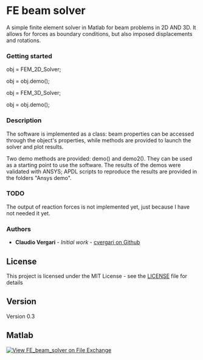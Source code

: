 # FE beam solver

A simple finite element solver in Matlab for beam problems in 2D AND 3D. It allows for forces as boundary conditions, but also imposed displacements and rotations.


### Getting started
obj = FEM_2D_Solver;

obj = obj.demo();


obj = FEM_3D_Solver;

obj = obj.demo();


### Description
The software is implemented as a class: beam properties can be accessed through the object's properties, while methods are provided to launch the solver and plot results.
 
Two demo methods are provided: demo() and demo2(). They can be used as a starting point to use the software. The results of the demos were validated with ANSYS; APDL scripts to reproduce the results are provided in the folders "Ansys demo".

### TODO
The output of reaction forces is not implemented yet, just because I have not needed it yet.

### Authors
* **Claudio Vergari** - *Initial work* - [cvergari on Github](https://github.com/cvergari/)

## License

This project is licensed under the MIT License - see the [LICENSE](LICENSE) file for details

## Version
Version 0.3


## Matlab
[![View FE_beam_solver on File Exchange](https://www.mathworks.com/matlabcentral/images/matlab-file-exchange.svg)](https://fr.mathworks.com/matlabcentral/fileexchange/74764-fe_2d_beam_solver)
